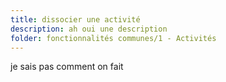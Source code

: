 ```yaml
---
title: dissocier une activité
description: ah oui une description
folder: fonctionnalités communes/1 - Activités
---
```

je sais pas comment on fait
